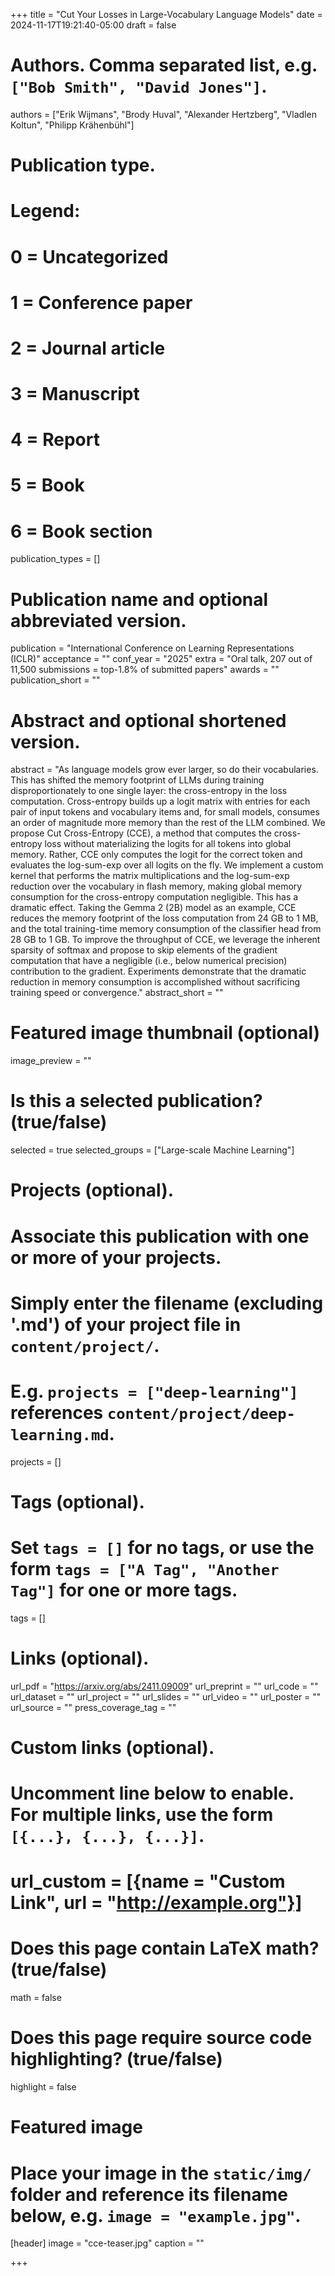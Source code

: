 +++
title = "Cut Your Losses in Large-Vocabulary Language Models"
date = 2024-11-17T19:21:40-05:00
draft = false

# Authors. Comma separated list, e.g. `["Bob Smith", "David Jones"]`.
authors = ["Erik Wijmans", "Brody Huval", "Alexander Hertzberg", "Vladlen Koltun", "Philipp Krähenbühl"]

# Publication type.
# Legend:
# 0 = Uncategorized
# 1 = Conference paper
# 2 = Journal article
# 3 = Manuscript
# 4 = Report
# 5 = Book
# 6 = Book section
publication_types = []

# Publication name and optional abbreviated version.
publication = "International Conference on Learning Representations (ICLR)"
acceptance = ""
conf_year = "2025"
extra = "Oral talk, 207 out of 11,500 submissions = top-1.8% of submitted papers"
awards = ""
publication_short = ""


# Abstract and optional shortened version.
abstract = "As language models grow ever larger, so do their vocabularies. This has shifted the memory footprint of LLMs during training disproportionately to one single layer: the cross-entropy in the loss computation. Cross-entropy builds up a logit matrix with entries for each pair of input tokens and vocabulary items and, for small models, consumes an order of magnitude more memory than the rest of the LLM combined. We propose Cut Cross-Entropy (CCE), a method that computes the cross-entropy loss without materializing the logits for all tokens into global memory. Rather, CCE only computes the logit for the correct token and evaluates the log-sum-exp over all logits on the fly. We implement a custom kernel that performs the matrix multiplications and the log-sum-exp reduction over the vocabulary in flash memory, making global memory consumption for the cross-entropy computation negligible. This has a dramatic effect. Taking the Gemma 2 (2B) model as an example, CCE reduces the memory footprint of the loss computation from 24 GB to 1 MB, and the total training-time memory consumption of the classifier head from 28 GB to 1 GB. To improve the throughput of CCE, we leverage the inherent sparsity of softmax and propose to skip elements of the gradient computation that have a negligible (i.e., below numerical precision) contribution to the gradient. Experiments demonstrate that the dramatic reduction in memory consumption is accomplished without sacrificing training speed or convergence."
abstract_short = ""

# Featured image thumbnail (optional)
image_preview = ""

# Is this a selected publication? (true/false)
selected = true
selected_groups = ["Large-scale Machine Learning"]

# Projects (optional).
#   Associate this publication with one or more of your projects.
#   Simply enter the filename (excluding '.md') of your project file in `content/project/`.
#   E.g. `projects = ["deep-learning"]` references `content/project/deep-learning.md`.
projects = []

# Tags (optional).
#   Set `tags = []` for no tags, or use the form `tags = ["A Tag", "Another Tag"]` for one or more tags.
tags = []

# Links (optional).
url_pdf = "https://arxiv.org/abs/2411.09009"
url_preprint = ""
url_code = ""
url_dataset = ""
url_project = ""
url_slides = ""
url_video = ""
url_poster = ""
url_source = ""
press_coverage_tag = ""

# Custom links (optional).
#   Uncomment line below to enable. For multiple links, use the form `[{...}, {...}, {...}]`.
# url_custom = [{name = "Custom Link", url = "http://example.org"}]

# Does this page contain LaTeX math? (true/false)
math = false

# Does this page require source code highlighting? (true/false)
highlight = false

# Featured image
# Place your image in the `static/img/` folder and reference its filename below, e.g. `image = "example.jpg"`.
[header]
image = "cce-teaser.jpg"
caption = ""

+++
